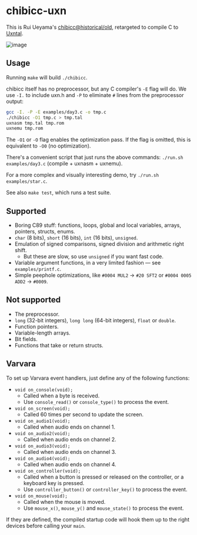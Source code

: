 # chibicc-uxn

This is Rui Ueyama's [chibicc@historical/old](https://github.com/rui314/chibicc/tree/historical/old), retargeted to compile C to [Uxntal](https://100r.co/site/uxn.html).

![image](https://github.com/lynn/chibicc/assets/16232127/312c01e7-0a82-43c0-86ef-6215010cd250)

## Usage

Running `make` will build `./chibicc`.

chibicc itself has no preprocessor, but any C compiler's `-E` flag will do. We use `-I.` to include uxn.h and `-P` to eliminate `#` lines from the preprocessor output:

```sh
gcc -I. -P -E examples/day3.c -o tmp.c
./chibicc -O1 tmp.c > tmp.tal
uxnasm tmp.tal tmp.rom
uxnemu tmp.rom
```

The `-O1` or `-O` flag enables the optimization pass. If the flag is omitted, this is equivalent to `-O0` (no optimization).

There's a convenient script that just runs the above commands: `./run.sh examples/day3.c` (compile + uxnasm + uxnemu).

For a more complex and visually interesting demo, try `./run.sh examples/star.c`.

See also `make test`, which runs a test suite.

## Supported

* Boring C89 stuff: functions, loops, global and local variables, arrays, pointers, structs, enums.
* `char` (8 bits), `short` (16 bits), `int` (16 bits), `unsigned`.
* Emulation of signed comparisons, signed division and arithmetic right shift.
  * But these are slow, so use `unsigned` if you want fast code.
* Variable argument functions, in a very limited fashion — see `examples/printf.c`.
* Simple peephole optimizations, like `#0004 MUL2` → `#20 SFT2` or `#0004 0005 ADD2` → `#0009`.

## Not supported

* The preprocessor.
* `long` (32-bit integers), `long long` (64-bit integers), `float` or `double`.
* Function pointers.
* Variable-length arrays.
* Bit fields.
* Functions that take or return structs.

## Varvara

To set up Varvara event handlers, just define any of the following functions:

- `void on_console(void);`
  - Called when a byte is received.
  - Use `console_read()` or `console_type()` to process the event.
- `void on_screen(void);`
  - Called 60 times per second to update the screen.
- `void on_audio1(void);`
  - Called when audio ends on channel 1.
- `void on_audio2(void);`
  - Called when audio ends on channel 2.
- `void on_audio3(void);`
  - Called when audio ends on channel 3.
- `void on_audio4(void);`
  - Called when audio ends on channel 4.
- `void on_controller(void);`
  - Called when a button is pressed or released on the controller, or a keyboard key is pressed.
  - Use `controller_button()` or `controller_key()` to process the event.
- `void on_mouse(void);`
  - Called when the mouse is moved.
  - Use `mouse_x()`, `mouse_y()` and `mouse_state()` to process the event.

If they are defined, the compiled startup code will hook them up to the right devices before calling your `main`.
